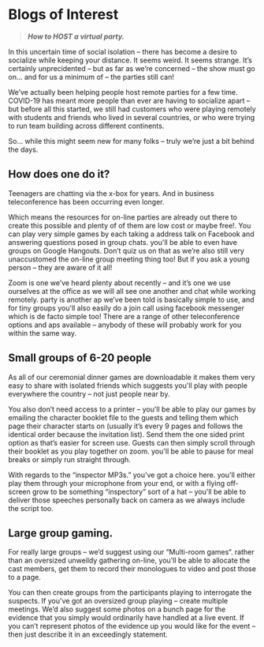 # Blogs of Interest 

> ***How to HOST a virtual party.***


In this uncertain time of social isolation – there has become a desire to socialize while keeping your distance. It seems weird. It seems strange. It’s certainly unprecidented – but as far as we’re concerned – the show must go on… and for us a minimum of – the parties still can!

We’ve actually been helping people host remote parties for a few time. COVID-19 has meant more people than ever are having to socialize apart – but before all this started, we still had customers who were playing remotely with students and friends who lived in several countries, or who were trying to run team building across different continents.

So… while this might seem new for many folks – truly we’re just a bit behind the days.

## How does one do it?
Teenagers are chatting via the x-box for years. And in business teleconference has been occurring even longer.

Which means the resources for on-line parties are already out there to create this possible and plenty of of them are low cost or maybe free!.
You can play very simple games by each taking a address talk on Facebook and answering questions posed in group chats. you'll be able to even have groups on Google Hangouts. Don’t quiz us on that as we’re also still very unaccustomed the on-line group meeting thing too! But if you ask a young person – they are aware of it all!

Zoom is one we’ve heard plenty about recently – and it’s one we use ourselves at the office as we will all see one another and chat while working remotely. party is another ap we’ve been told is basically simple to use, and for tiny groups you'll also easily do a join call using facebook messenger which is de facto simple too!
There are a range of other teleconference options and aps available – anybody of these will probably work for you within the same way.

## Small groups of 6-20 people
As all of our ceremonial dinner games are downloadable it makes them very easy to share with isolated friends which suggests you'll play with people everywhere the country – not just people near by.

You also don’t need access to a printer – you'll be able to play our games by emailing the character booklet file to the guests and telling them which page their character starts on (usually it’s every 9 pages and follows the identical order because the invitation list).
Send them the one sided print option as that’s easier for screen use. Guests can then simply scroll through their booklet as you play together on zoom. you'll be able to pause for meal breaks or simply run straight through.

With regards to the “inspector MP3s.” you've got a choice here. you'll either play them through your microphone from your end, or with a flying off-screen grow to be something “inspectory” sort of a hat – you'll be able to deliver those speeches personally back on camera as we always include the script too.

## Large group gaming.
For really large groups – we’d suggest using our “Multi-room games“. rather than an oversized unweildy gathering on-line, you'll be able to allocate the cast members, get them to record their monologues to video and post those to a page.

You can then create groups from the participants playing to interrogate the suspects. If you've got an oversized group playing – create multiple meetings.
We’d also suggest some photos on a bunch page for the evidence that you simply would ordinarily have handled at a live event. If you can’t represent photos of the evidence up you would like for the event – then just describe it in an exceedingly statement.
